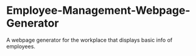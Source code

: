 # Employee-Management-Webpage-Generator
A webpage generator for the workplace that displays basic info of employees. 
